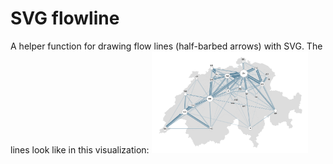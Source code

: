 # SVG flowline

A helper function for drawing flow lines (half-barbed arrows) with SVG. The lines look like in this visualization: 
<img src="flowlines.png" style="width:250px">
